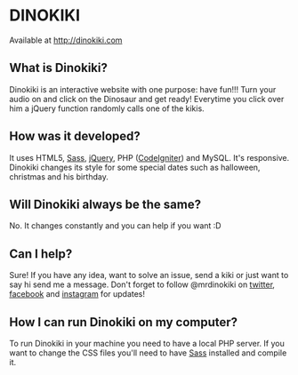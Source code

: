 # DINOKIKI
Available at http://dinokiki.com

## What is Dinokiki? 
Dinokiki is an interactive website with one purpose: have fun!!!
Turn your audio on and click on the Dinosaur and get ready!
Everytime you click over him a jQuery function randomly calls one of the kikis.

## How was it developed? 
It uses HTML5, [Sass](http://sass-lang.com/), [jQuery](https://jquery.com/), PHP ([CodeIgniter](https://codeigniter.com/)) and MySQL. It's responsive.
Dinokiki changes its style for some special dates such as halloween, christmas and his birthday.

## Will Dinokiki always be the same? 
No. It changes constantly and you can help if you want :D

## Can I help?
Sure! If you have any idea, want to solve an issue, send a kiki or just want to say hi send me a message. Don't forget to follow @mrdinokiki on [twitter](https://twitter.com/mrdinokiki), [facebook](https://facebook.com/mrdinokiki) and [instagram](https://instagram.com/mrdinokiki) for updates!

## How I can run Dinokiki on my computer?
To run Dinokiki in your machine you need to have a local PHP server.
If you want to change the CSS files you'll need to have [Sass](http://sass-lang.com/) installed and compile it.

